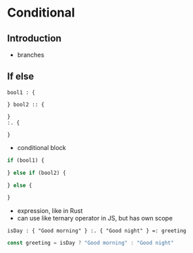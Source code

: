 # Conditional



## Introduction

- branches



## If else

```
bool1 : {

} bool2 :: {

}
:. {

}
```

- conditional block

```js
if (bool1) {

} else if (bool2) {

} else {

}
```

- expression, like in Rust
- can use like ternary operator in JS, but has own scope

```
isDay : { "Good morning" } :. { "Good night" } =: greeting
```

```js
const greeting = isDay ? "Good morning" : "Good night"
```